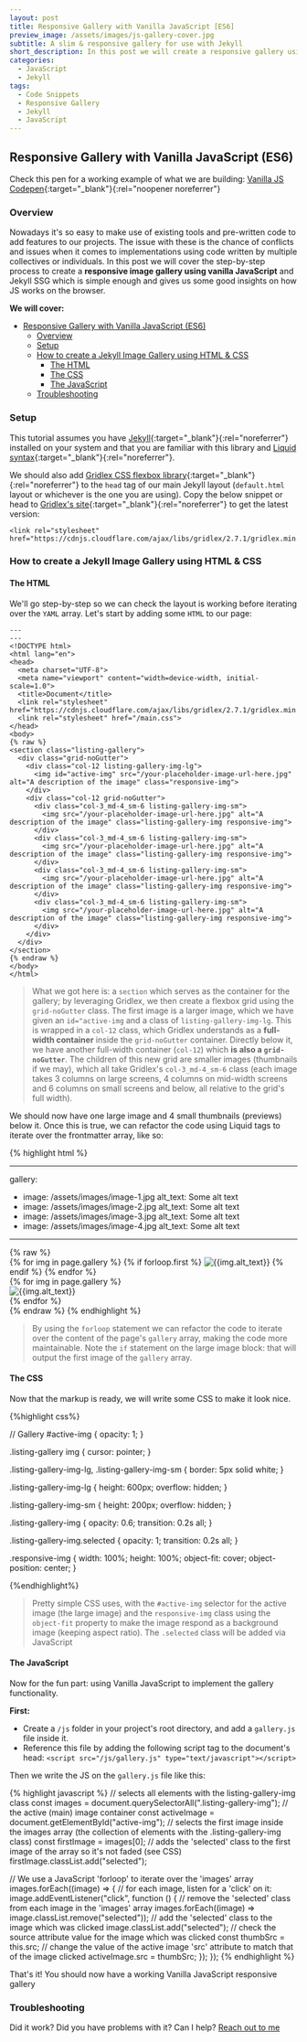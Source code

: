 ```yaml
---
layout: post
title: Responsive Gallery with Vanilla JavaScript [ES6]
preview_image: /assets/images/js-gallery-cover.jpg
subtitle: A slim & responsive gallery for use with Jekyll 
short_description: In this post we will create a responsive gallery using vanilla JavaScript and loop through an array of images using Jekyll
categories:
  - JavaScript
  - Jekyll
tags:
  - Code Snippets
  - Responsive Gallery
  - Jekyll
  - JavaScript
---
```

## Responsive Gallery with Vanilla JavaScript (ES6)

Check this pen for a working example of what we are building:
[Vanilla JS Codepen](https://codepen.io/gschiavon/pen/qBaGyzJ){:target="_blank"}{:rel="noopener noreferrer"}

### Overview

Nowadays it's so easy to make use of existing tools and pre-written code to add features to our projects. The issue with these is the chance of conflicts and issues when it comes to implementations using code written by multiple collectives or individuals. In this post we will cover the step-by-step process to create a **responsive image gallery using vanilla JavaScript** and Jekyll SSG which is simple enough and gives us some good insights on how JS works on the browser.

**We will cover:**
- [Responsive Gallery with Vanilla JavaScript (ES6)](#responsive-gallery-with-vanilla-javascript-es6)
  - [Overview](#overview)
  - [Setup](#setup)
  - [How to create a Jekyll Image Gallery using HTML & CSS](#how-to-create-a-jekyll-image-gallery-using-html--css)
    - [The HTML](#the-html)
    - [The CSS](#the-css)
    - [The JavaScript](#the-javascript)
  - [Troubleshooting](#troubleshooting)

### Setup

This tutorial assumes you have [Jekyll](https://jekyllrb.com/){:target="_blank"}{:rel="noreferrer"} installed on your system and that you are familiar with this library and [Liquid syntax](https://shopify.github.io/){:target="_blank"}{:rel="noreferrer"}.

We should also add [Gridlex CSS flexbox library](https://gridlex.devlint.fr/){:target="_blank"}{:rel="noreferrer"} to the `head` tag of our main Jekyll layout (`default.html` layout or whichever is the one you are using). Copy the below snippet or head to [Gridlex's site](https://gridlex.devlint.fr/){:target="_blank"}{:rel="noreferrer"} to get the latest version:

```
<link rel="stylesheet" href="https://cdnjs.cloudflare.com/ajax/libs/gridlex/2.7.1/gridlex.min.css">
```

### How to create a Jekyll Image Gallery using HTML & CSS
#### The HTML

We'll go step-by-step so we can check the layout is working before iterating over the `YAML` array. Let's start by adding some `HTML` to our page:

```
---
---
<!DOCTYPE html>
<html lang="en">
<head>
  <meta charset="UTF-8">
  <meta name="viewport" content="width=device-width, initial-scale=1.0">
  <title>Document</title>
  <link rel="stylesheet" href="https://cdnjs.cloudflare.com/ajax/libs/gridlex/2.7.1/gridlex.min.css">
  <link rel="stylesheet" href="/main.css">
</head>
<body>
{% raw %}
<section class="listing-gallery">
  <div class="grid-noGutter">
    <div class="col-12 listing-gallery-img-lg">
      <img id="active-img" src="/your-placeholder-image-url-here.jpg" alt="A description of the image" class="responsive-img">
    </div>
    <div class="col-12 grid-noGutter">
      <div class="col-3_md-4_sm-6 listing-gallery-img-sm">
        <img src="/your-placeholder-image-url-here.jpg" alt="A description of the image" class="listing-gallery-img responsive-img">
      </div>      
      <div class="col-3_md-4_sm-6 listing-gallery-img-sm">
        <img src="/your-placeholder-image-url-here.jpg" alt="A description of the image" class="listing-gallery-img responsive-img">
      </div>      
      <div class="col-3_md-4_sm-6 listing-gallery-img-sm">
        <img src="/your-placeholder-image-url-here.jpg" alt="A description of the image" class="listing-gallery-img responsive-img">
      </div>      
      <div class="col-3_md-4_sm-6 listing-gallery-img-sm">
        <img src="/your-placeholder-image-url-here.jpg" alt="A description of the image" class="listing-gallery-img responsive-img">
      </div>      
    </div>
  </div>
</section> 
{% endraw %}
</body>
</html>
```
> What we got here is: a `section` which serves as the container for the gallery; by leveraging Gridlex, we then create a flexbox grid using the `grid-noGutter` class. The first image is a larger image, which we have given an `id="active-img` and a class of `listing-gallery-img-lg`. This is wrapped in a `col-12` class, which Gridlex understands as a **full-width container** inside the `grid-noGutter` container. Directly below it, we have another full-width container (`col-12`) which **is also a `grid-noGutter`**. The children of this new grid are smaller images (thumbnails if we may), which all take Gridlex's `col-3_md-4_sm-6` class (each image takes 3 columns on large screens, 4 columns on mid-width screens and 6 columns on small screens and below, all relative to the grid's full width).

We should now have one large image and 4 small thumbnails (previews) below it. Once this is true, we can refactor the code using Liquid tags to iterate over the frontmatter array, like so:

{% highlight html %}

---
gallery:
  - image: /assets/images/image-1.jpg
    alt_text: Some alt text
  - image: /assets/images/image-2.jpg
    alt_text: Some alt text
  - image: /assets/images/image-3.jpg
    alt_text: Some alt text
  - image: /assets/images/image-4.jpg
    alt_text: Some alt text
---
<!DOCTYPE html>
<html lang="en">
  <head>
    <meta charset="UTF-8">
    <meta name="viewport" content="width=device-width, initial-scale=1.0">
    <title>Document</title>
    <link rel="stylesheet" href="https://cdnjs.cloudflare.com/ajax/libs/gridlex/2.7.1/gridlex.min.css">
    <link rel="stylesheet" href="/main.css">
  </head>
  <body>
    {% raw %}
    <section class="listing-gallery">
      <div class="grid-noGutter">
        <div class="col-12 listing-gallery-img-lg">
          {% for img in page.gallery %}
          {% if forloop.first %}
            <img id="active-img" src="{{img.image}}" alt="{{img.alt_text}}" class="responsive-img">
          {% endif %}
          {% endfor %}
        </div>
        <div class="col-12 grid-noGutter">
          {% for img in page.gallery %}
          <div class="col-3_md-4_sm-6 listing-gallery-img-sm">
            <img src="{{img.image}}" alt="{{img.alt_text}}" class="listing-gallery-img responsive-img">
          </div>
          {% endfor %}
        </div>
      </div>
    </section> 
    {% endraw %}
  </body>
</html>
{% endhighlight %}

> By using the `forloop` statement we can refactor the code to iterate over the content of the page's `gallery` array, making the code more maintainable. Note the `if` statement on the large image block: that will output the first image of the `gallery` array.

#### The CSS

Now that the markup is ready, we will write some CSS to make it look nice.

{%highlight css%}

// Gallery
#active-img {
  opacity: 1;
}

.listing-gallery img {
  cursor: pointer;
}

.listing-gallery-img-lg,
.listing-gallery-img-sm {
  border: 5px solid white;
}

.listing-gallery-img-lg {
  height: 600px;
  overflow: hidden;
}

.listing-gallery-img-sm {
  height: 200px;
  overflow: hidden;
}

.listing-gallery-img {
  opacity: 0.6;
  transition: 0.2s all;
}

.listing-gallery-img.selected {
  opacity: 1;
  transition: 0.2s all;
}

.responsive-img {
  width: 100%;
  height: 100%;
  object-fit: cover;
  object-position: center;
}

{%endhighlight%}

> Pretty simple CSS uses, with the `#active-img` selector for the active image (the large image) and the `responsive-img` class using the `object-fit` property to make the image respond as a background image (keeping aspect ratio). The `.selected` class will be added via JavaScript

#### The JavaScript

Now for the fun part: using Vanilla JavaScript to implement the gallery functionality.

**First:**

- Create a `/js` folder in your project's root directory, and add a `gallery.js` file inside it.
- Reference this file by adding the following script tag to the document's head: `<script src="/js/gallery.js" type="text/javascript"></script>`

Then we write the JS on the `gallery.js` file like this:


{% highlight javascript %}
// selects all elements with the listing-gallery-img class
const images = document.querySelectorAll(".listing-gallery-img"); 
// the active (main) image container
const activeImage = document.getElementById("active-img");
// selects the first image inside the images array (the collection of elements with the .listing-gallery-img class)
const firstImage = images[0];
// adds the 'selected' class to the first image of the array so it's not faded (see CSS)
firstImage.classList.add("selected");

// We use a JavaScript 'forloop' to iterate over the 'images' array
images.forEach((image) => {
  // for each image, listen for a 'click' on it:
  image.addEventListener("click", function () {
    // remove the 'selected' class from each image in the 'images' array
    images.forEach((image) => image.classList.remove("selected")); 
    // add the 'selected' class to the image which was clicked
    image.classList.add("selected"); 
    // check the source attribute value for the image which was clicked
    const thumbSrc = this.src;
    // change the value of the active image 'src' attribute to match that of the image clicked
    activeImage.src = thumbSrc; 
  });
});
{% endhighlight %}


That's it! You should now have a working Vanilla JavaScript responsive gallery

### Troubleshooting

Did it work? Did you have problems with it? Can I help? [Reach out to me](mailto:gus@gus-schiavon.com) 